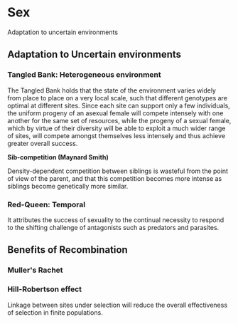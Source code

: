 # Sex
Adaptation to uncertain environments

## Adaptation to Uncertain environments

### Tangled Bank: Heterogeneous environment
The Tangled Bank holds that the state of the environment varies widely from place to place on a very local scale, such that different genotypes are optimal at different sites. Since each site can support only a few individuals, the uniform progeny of an asexual female will compete intensely with one another for the same set of resources, while the progeny of a sexual female, which by virtue of their diversity will be able to exploit a much wider range of sites, will compete amongst themselves less intensely and thus achieve greater overall success.

**Sib-competition (Maynard Smith)**

Density-dependent competition between siblings is wasteful from the point of view of the parent, and that this competition becomes more intense as siblings become genetically more similar.

### Red-Queen: Temporal
It attributes the success of sexuality to the continual necessity to respond to the shifting challenge of antagonists such as predators and parasites.

## Benefits of Recombination
### Muller's Rachet
### Hill-Robertson effect
Linkage between sites under selection will reduce the overall effectiveness of selection in finite populations.






